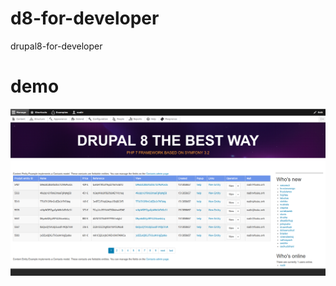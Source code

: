 # d8-for-developer
drupal8-for-developer
# demo

<img src='https://raw.githubusercontent.com/DrupalForDeveloper/d8-for-developer/master/Capture%20d%E2%80%99%C3%A9cran_2017-12-21_14-28-56.png' />
